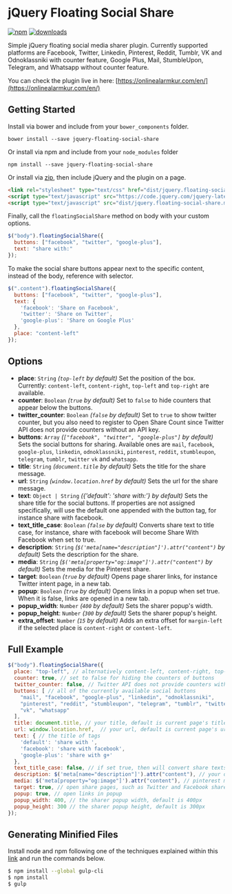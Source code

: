 jQuery Floating Social Share
================================

[![npm][npm-image]][npm-url] [![downloads][downloads-image]][npm-url]

Simple jQuery floating social media sharer plugin. 
Currently supported platforms are Facebook, Twitter, Linkedin, Pinterest,
Reddit, Tumblr, VK and Odnoklassniki with counter feature, Google Plus, Mail, StumbleUpon, Telegram, and Whatsapp
without counter feature.

You can check the plugin live in here: [https://onlinealarmkur.com/en/](https://onlinealarmkur.com/en/)

## Getting Started

Install via bower and include from your `bower_components` folder.

`bower install --save jquery-floating-social-share`

Or install via npm and include from your `node_modules` folder

`npm install --save jquery-floating-social-share`

Or install via <a href="https://github.com/ozdemirburak/jquery-floating-social-share/archive/master.zip">zip</a>, then include jQuery and the plugin on a page.

```html
<link rel="stylesheet" type="text/css" href="dist/jquery.floating-social-share.min.css" />
<script type="text/javascript" src="https://code.jquery.com/jquery-latest.min.js"></script>
<script type="text/javascript" src="dist/jquery.floating-social-share.min.js"></script>
```

Finally, call the `floatingSocialShare` method on body with your custom options.

```javascript
$("body").floatingSocialShare({
  buttons: ["facebook", "twitter", "google-plus"],
  text: "share with:"
});
```

To make the social share buttons appear next to the specific content, instead of the body, reference with selector.

```javascript
$(".content").floatingSocialShare({
  buttons: ["facebook", "twitter", "google-plus"],
  text: {
    'facebook': 'Share on Facebook',
    'twitter': 'Share on Twitter',
    'google-plus': 'Share on Google Plus'
  },
  place: "content-left"
});
```

## Options

* **place**: `String` *(`top-left` by default)* Set the position of the box. Currently: `content-left`, `content-right`, `top-left` and `top-right` are available.
* **counter**: `Boolean` *(`true` by default)* Set to `false` to hide counters that appear below the buttons.
* **twitter_counter**: `Boolean` *(`false` by default)* Set to `true` to show twitter counter, but you also need to register to Open Share Count since Twitter API does not provide counters without an API key.
* **buttons**: `Array` *(`["facebook", "twitter", "google-plus"]` by default)* Sets the social buttons for sharing. Available ones are `mail`, `facebook`, `google-plus`, `linkedin`, `odnoklassniki`, `pinterest`, `reddit`, `stumbleupon`, `telegram`, `tumblr`, `twitter` `vk` and `whatsapp`. 
* **title**: `String` *(`document.title` by default)* Sets the title for the share message.
* **url**: `String` *(`window.location.href` by default)* Sets the url for the share message.
* **text**: `Object | String` *({'default': 'share with:'} by default)* Sets the share title for the social buttons. If properties are not assigned specifically, will use the default one appended with the button tag, for instance share with facebook.
* **text_title_case**: `Boolean` *(`false` by default)* Converts share text to title case, for instance, share with facebook will become Share With Facebook when set to true.
* **description**: `String` *(`$('meta[name="description"]').attr("content")` by default)* Sets the description for the share.
* **media**: `String` *(`$('meta[property="og:image"]').attr("content")` by default)* Sets the media for the Pinterest share.
* **target**: `Boolean` *(`true` by default)* Opens page sharer links, for instance Twitter intent page, in a new tab.
* **popup**: `Boolean` *(`true` by default)* Opens links in a popup when set true. When it is false, links are opened in a new tab.
* **popup_width**: `Number` *(`400` by default)* Sets the sharer popup's width.
* **popup_height**: `Number` *(`300` by default)* Sets the sharer popup's height.
* **extra_offset**: `Number` *(`15` by default)* Adds an extra offset for `margin-left` if the selected place is `content-right` or `content-left`.

## Full Example

```javascript
$("body").floatingSocialShare({
  place: "top-left", // alternatively content-left, content-right, top-right
  counter: true, // set to false for hiding the counters of buttons
  twitter_counter: false, // Twitter API does not provide counters without API key, register to https://opensharecount.com/
  buttons: [ // all of the currently available social buttons
    "mail", "facebook", "google-plus", "linkedin", "odnoklassniki", 
    "pinterest", "reddit", "stumbleupon", "telegram", "tumblr", "twitter", 
    "vk", "whatsapp"
  ],
  title: document.title, // your title, default is current page's title
  url: window.location.href,  // your url, default is current page's url
  text: { // the title of tags
    'default': 'share with ', 
    'facebook': 'share with facebook', 
    'google-plus': 'share with g+'
  },
  text_title_case: false, // if set true, then will convert share texts to title case like Share With G+
  description: $('meta[name="description"]').attr("content"), // your description, default is current page's description
  media: $('meta[property="og:image"]').attr("content"), // pinterest media
  target: true, // open share pages, such as Twitter and Facebook share pages, in a new tab
  popup: true, // open links in popup
  popup_width: 400, // the sharer popup width, default is 400px
  popup_height: 300 // the sharer popup height, default is 300px
});
```

## Generating Minified Files

Install node and npm following one of the techniques explained within 
this [link](https://gist.github.com/isaacs/579814) and run the commands below.

``` bash
$ npm install --global gulp-cli
$ npm install
$ gulp
```

[downloads-image]: https://img.shields.io/npm/dm/jquery-floating-social-share.svg
[npm-image]: https://img.shields.io/npm/v/jquery-floating-social-share.svg
[npm-url]: https://www.npmjs.com/package/jquery-floating-social-share
